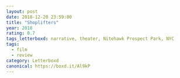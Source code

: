 ```yaml
---
layout: post 
date: 2018-12-20 23:59:00
title: "Shoplifters"
year: 2018
rating: 0.7
tags_letterboxd: narrative, theater, Nitehawk Prospect Park, NYC
tags:
  - film
  - review
category: Letterboxd
canonical: https://boxd.it/Al9kP
---
```

